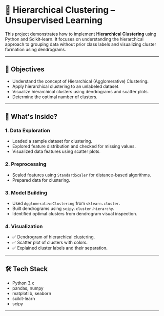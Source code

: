 # 🔗 Hierarchical Clustering – Unsupervised Learning

This project demonstrates how to implement **Hierarchical Clustering** using Python and Scikit-learn. It focuses on understanding the hierarchical approach to grouping data without prior class labels and visualizing cluster formation using dendrograms.

---

## 🎯 Objectives

- Understand the concept of Hierarchical (Agglomerative) Clustering.
- Apply hierarchical clustering to an unlabeled dataset.
- Visualize hierarchical clusters using dendrograms and scatter plots.
- Determine the optimal number of clusters.

---

## 🧠 What's Inside?

### 1. Data Exploration
- Loaded a sample dataset for clustering.
- Explored feature distribution and checked for missing values.
- Visualized data features using scatter plots.

### 2. Preprocessing
- Scaled features using `StandardScaler` for distance-based algorithms.
- Prepared data for clustering.

### 3. Model Building
- Used `AgglomerativeClustering` from `sklearn.cluster`.
- Built dendrograms using `scipy.cluster.hierarchy`.
- Identified optimal clusters from dendrogram visual inspection.

### 4. Visualization
- ✅ Dendrogram of hierarchical clustering.
- ✅ Scatter plot of clusters with colors.
- ✅ Explained cluster labels and their separation.

---

## 🛠️ Tech Stack

- Python 3.x
- pandas, numpy
- matplotlib, seaborn
- scikit-learn
- scipy

---


